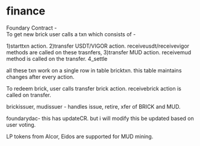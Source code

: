 # finance



Foundary Contract -   
To get new brick user calls a txn which consists of -

1)starttxn action.
2)transfer USDT/VIGOR action. receiveusdt/receivevigor methods are called on these trasnfers,
3)transfer MUD action. receivemud method is called on the transfer.
4_settle

all these txn work on a single row in table bricktxn. this table maintains changes after every action.

To redeem brick, user calls transfer brick action. receivebrick action is called on transfer.

brickissuer, mudissuer - handles issue, retire, xfer of BRICK and MUD.

foundarydac- this has updateCR. but i will modify this be updated based on user voting.


LP tokens from Alcor, Eidos are supported for MUD mining. 
